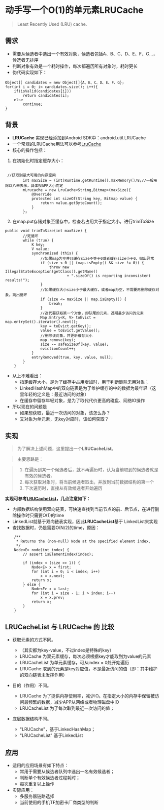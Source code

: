 # 动手写一个O(1)的单元素LRUCache

> Least Recently Used (LRU) cache.

## 需求
- 需要从候选者中选出一个有效对象，候选者包括A、B、C、D、E、F、G...，候选者无排序
- 判断对象有效是一个耗时操作，每次都遍历所有对象时，耗时更长
- 伪代码实现如下：

```
Object[] candidates = new Object[]{A、B、C、D、E、F、G};
for(int i = 0; i< candidates.size(); i++){
	if(isValid(candidates[i]))
		return candidates[i];
	else
		continue;
}

```

## 背景
- **LRUCache** 实现已经添加到Android SDK中：android.util.LRUCache
- 一个常规的LRUCache用法可以参考[LruCache](https://blog.csdn.net/weixin_40290793/article/details/78780767)
- 核心的操作包括：
1. 在初始化时指定缓存大小：
	
```
 
 //获取到最大可用的内存空间
        int maxSize = (int)Runtime.getRuntime().maxMemory()/8;//一般用除以八来表示，具体视APP大小而定
        mLrucache = new LruCache<String,Bitmap>(maxSize){
            @Override
            protected int sizeOf(String key, Bitmap value) {
                return value.getByteCount();
            }
        };
```

2. 在map.put存储对象至缓存中，检查若占用大于指定大小，进行trimToSize

```
public void trimToSize(int maxSize) {
        //死循环
        while (true) {
            K key;
            V value;
            synchronized (this) {
                //如果map为空并且缓存size不等于0或者缓存size小于0，抛出异常
                if (size < 0 || (map.isEmpty() && size != 0)) {
                    throw new IllegalStateException(getClass().getName()
                            + ".sizeOf() is reporting inconsistent results!");
                }
                //如果缓存大小size小于最大缓存，或者map为空，不需要再删除缓存对象，跳出循环
                if (size <= maxSize || map.isEmpty()) {
                    break;
                }
                //迭代器获取第一个对象，即队尾的元素，近期最少访问的元素
                Map.Entry<K, V> toEvict = map.entrySet().iterator().next();
                key = toEvict.getKey();
                value = toEvict.getValue();
                //删除该对象，并更新缓存大小
                map.remove(key);
                size -= safeSizeOf(key, value);
                evictionCount++;
            }
            entryRemoved(true, key, value, null);
        }
    }

```

- 从上不难看出：
	- 指定缓存大小，是为了缓存中占用增加时，用于判断删除无用对象；
	- LinkedHashMap中的双向链表是为了维护缓存的中的数据为最年轻（这里年轻的定义是：最近访问的对象）
	- 在缓存中留存年轻对象，是为了取代代价更高的磁盘、网络IO操作
- 所以现在的问题是
	- 如果想获取，最近一次访问的对象，该怎么办？
	- 又对象为单元素，无key对应时，该如何获取？ 

## 实现
> 为了解决上述问题，这里提出一个**LRUCacheList**。

> 主要思路是：

> 1. 在遍历到某一个候选者后，就不再遍历时，认为当前取到的候选者就是有效的候选者。
> 2. 每次获取对象时，将当前候选者取出，并放到当前数据结构的第一个
> 3. 下次遍历时，直接从有效候选者开始遍历

**实现可参考[LRUCacheList](https://github.com/daBisNewBee/JavaProject/blob/master/src/algorithm/LRUCacheList.java)，几点注意如下：**

- 内部数据结构使用双向链表，可快速查找到当前节点的前、后节点，在进行删除操作时只需要O(1)的time
- LinkedList就基于双向链表实现，因此**LRUCacheList**基于 LinkedList来实现
- 查找数据时，仍是需要O(N/2)的time，原因：

```
    /**
     * Returns the (non-null) Node at the specified element index.
     */
    Node<E> node(int index) {
        // assert isElementIndex(index);

        if (index < (size >> 1)) {
            Node<E> x = first;
            for (int i = 0; i < index; i++)
                x = x.next;
            return x;
        } else {
            Node<E> x = last;
            for (int i = size - 1; i > index; i--)
                x = x.prev;
            return x;
        }
    }
```


## LRUCacheList 与 LRUCache 的 比较

- 获取元素的方式不同。
	- （其实都为key-value，不过index是特殊的key）
	- LRUCache 为双元素缓存，每次必须根据key才能取到为value的元素
	- LRUCacheList 为单元素缓存，可从index = 0处开始遍历
	- LRUCache 取到的元素是key对应值，不是最近访问的值（即：其中维护的双向链表未发挥作用）
 
- 目的（作用）不同。
	- LRUCache 为了提供内存使用率，减少IO。在指定大小的内存中保留被访问最频繁的数据，减少APP从网络或者物理磁盘中IO
	- LRUCacheList 为了每次取到最近一次访问的值；
 
- 底层数据结构不同。
	- "LRUCache"，基于LinkedHashMap；
	- "LRUCacheList" 基于LinkedList

## 应用
- 适用的应用场景有如下特点：
	- 常用于需要从候选者队列中选出一名有效候选者；
	- 判断单个有效候选者过程耗时；
	- 每次重复以上操作
- 实际应用：
	- 多服务器链路选择
	- 当前使用的手机TF加密卡厂商类型的判断 
